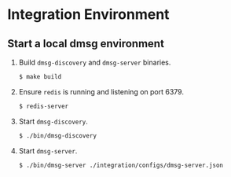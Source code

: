 # Integration Environment

## Start a local dmsg environment

1. Build `dmsg-discovery` and `dmsg-server` binaries.
    ```bash
    $ make build
    ```
2. Ensure `redis` is running and listening on port 6379.
    ```bash
    $ redis-server 
    ```
3. Start `dmsg-discovery`.
    ```bash
    $ ./bin/dmsg-discovery 
    ```
4. Start `dmsg-server`.
    ```bash
    $ ./bin/dmsg-server ./integration/configs/dmsg-server.json
    ```
